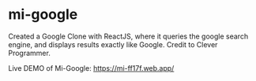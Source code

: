
# mi-google
Created a Google Clone with ReactJS, where it queries the google search engine, and displays results exactly like Google. Credit to Clever Programmer.

Live DEMO of Mi-Google: https://mi-ff17f.web.app/
